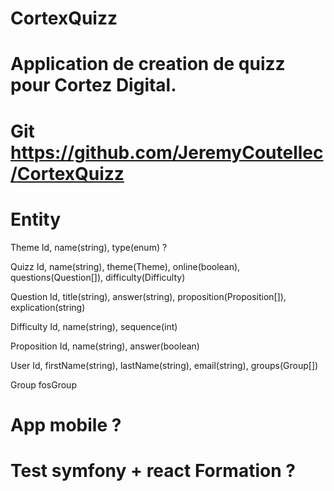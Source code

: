 # CortexQuizz

# Application de creation de quizz pour Cortez Digital.
# Git https://github.com/JeremyCoutellec/CortexQuizz

# Entity 
Theme
Id, name(string), type(enum) ? 

Quizz
Id, name(string), theme(Theme), online(boolean), questions(Question[]), difficulty(Difficulty)

Question
Id, title(string), answer(string), proposition(Proposition[]), explication(string)

Difficulty
Id, name(string), sequence(int)

Proposition
Id, name(string), answer(boolean)

User
Id, firstName(string), lastName(string), email(string), groups(Group[])

Group
fosGroup

# App mobile ? 
# Test symfony + react Formation ? 
